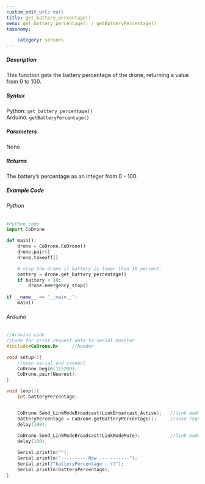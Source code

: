 ```yaml
---
custom_edit_url: null
title: get_battery_percentage()
menu: get_battery_percentage() / getBatteryPercentage()
taxonomy:

	category: sensors
---
```


##### Description

This function gets the battery percentage of the drone, returning a value from 0 to 100.

##### Syntax
Python: ```get_battery_percentage()```<br />
Arduino: ```getBatteryPercentage()```

##### Parameters

None

##### Returns

The battery’s percentage as an integer from 0 - 100.

##### Example Code
###### Python
```python
#Python code
import CoDrone

def main():
	drone = CoDrone.CoDrone()
	drone.pair()
	drone.takeoff()

	# stop the drone if battery is lower than 10 percent.
	battery = drone.get_battery_percentage()
	if battery < 10:
	    drone.emergency_stop()
	    
if __name__ == '__main__':
	main()

```
###### Arduino
```c
//Arduino code
//Code for print request data to serial monitor
#include<CoDrone.h>		//header

void setup(){
	//open serial and connect
	CoDrone.begin(115200);
	CoDrone.pair(Nearest);
}

void loop(){
	int batteryPercentage;


	CoDrone.Send_LinkModeBroadcast(LinkBroadcast_Active);	//link module mode change => Active
	batteryPercentage = CoDrone.getBatteryPercentage();		//save request data
	delay(100);
	    
	CoDrone.Send_LinkModeBroadcast(LinkModeMute);       	//link module mode change => Mute
	delay(100);

	Serial.println("");
	Serial.println("--------- Now -----------");
	Serial.print("batteryPercentage : \t");
	Serial.println(batteryPercentage);	
}

```